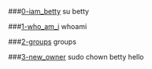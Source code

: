 ###[0-iam_betty](0-iam_betty)
su betty

###[1-who_am_i](1-who_am_i)
whoami

###[2-groups](2-groups)
groups

###[3-new_owner](3-new_owner)
sudo chown betty hello
